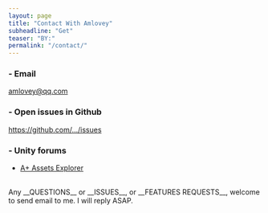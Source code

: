 ```yaml
---
layout: page
title: "Contact With Amlovey"
subheadline: "Get"
teaser: "BY:"
permalink: "/contact/"
---
```


### - Email

[amlovey@qq.com](mailto:amlovey@qq.com)

### - Open issues in Github

<a href='https://github.com/amloveyweb/amloveyweb.github.io/issues' target='_blank'>https://github.com/.../issues</a>

### - Unity forums

* [A+ Assets Explorer](https://community.unity.com/t/403471)

<br>
Any __QUESTIONS__ or __ISSUES__, or __FEATURES REQUESTS__, welcome to send email to me. I will reply ASAP.

